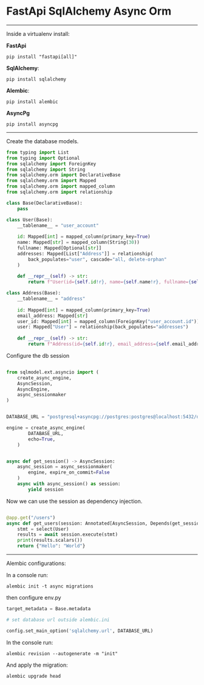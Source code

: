 # FastApi SqlAlchemy Async Orm

---
Inside a virtualenv install:

__FastApi__
```console
pip install "fastapi[all]"
```

__SqlAlchemy__:
```console
pip install sqlalchemy
```

__Alembic__:
```console
pip install alembic
```

__AsyncPg__
```console
pip install asyncpg
```
---

Create the database models.

```python title="db/models.py"
from typing import List
from typing import Optional
from sqlalchemy import ForeignKey
from sqlalchemy import String
from sqlalchemy.orm import DeclarativeBase
from sqlalchemy.orm import Mapped
from sqlalchemy.orm import mapped_column
from sqlalchemy.orm import relationship

class Base(DeclarativeBase):
    pass

class User(Base):
    __tablename__ = "user_account"
    
    id: Mapped[int] = mapped_column(primary_key=True)
    name: Mapped[str] = mapped_column(String(30))
    fullname: Mapped[Optional[str]]
    addresses: Mapped[List["Address"]] = relationship(
        back_populates="user", cascade="all, delete-orphan"
    )
    
    def __repr__(self) -> str:
        return f"User(id={self.id!r}, name={self.name!r}, fullname={self.fullname!r})"

class Address(Base):
    __tablename__ = "address"
    
    id: Mapped[int] = mapped_column(primary_key=True)
    email_address: Mapped[str]
    user_id: Mapped[int] = mapped_column(ForeignKey("user_account.id"))
    user: Mapped["User"] = relationship(back_populates="addresses")
    
    def __repr__(self) -> str:
        return f"Address(id={self.id!r}, email_address={self.email_address!r})"

```

Configure the db session

```python title="db/main.py""

from sqlmodel.ext.asyncio import (
    create_async_engine, 
    AsyncSession, 
    AsyncEngine,
    async_sessionmaker
)


DATABASE_URL = "postgresql+asyncpg://postgres:postgres@localhost:5432/db_name"

engine = create_async_engine(
        DATABASE_URL,
        echo=True,
    )


async def get_session() -> AsyncSession:
    async_session = async_sessionmaker(
        engine, expire_on_commit=False
    )
    async with async_session() as session:
        yield session
```

Now we can use the session as dependency injection.

```python

@app.get("/users")
async def get_users(session: Annotated[AsyncSession, Depends(get_session)]):
    stmt = select(User)
    results = await session.execute(stmt)
    print(results.scalars())
    return {"Hello": "World"}

```

---

Alembic configurations:

In a console run:
```console
alembic init -t async migrations
```
then configure env.py

```python title="migrations/env.py"
target_metadata = Base.metadata

# set database url outside alembic.ini

config.set_main_option('sqlalchemy.url', DATABASE_URL)
```
In the console run:

```console
alembic revision --autogenerate -m "init"
```

And apply the migration:

```console
alembic upgrade head
```
